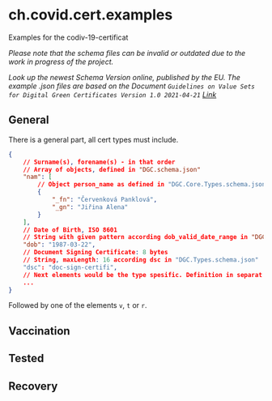 # ch.covid.cert.examples

Examples for the codiv-19-certificat

*Please note that the schema files can be invalid or outdated due to the work in progress of the project.*

*Look up the newest Schema Version online, published by the EU. The example .json files are based on the Document `Guidelines on Value Sets for Digital Green Certificates Version 1.0 2021-04-21` [Link](https://ec.europa.eu/health/sites/health/files/ehealth/docs/digital-green-certificates_dt-specifications_en.pdf)*

## General

There is a general part, all cert types must include.

```json
{
    // Surname(s), forename(s) - in that order 
    // Array of objects, defined in "DGC.schema.json"
    "nam": [
        // Object person_name as defined in "DGC.Core.Types.schema.json"
        {
            "_fn": "Červenková Panklová",
            "_gn": "Jiřina Alena"
        }
    ],
    // Date of Birth, ISO 8601
    // String with given pattern according dob_valid_date_range in "DGC.Core.Types.schema.json"
    "dob": "1987-03-22",
    // Document Signing Certificate: 8 bytes
    // String, maxLength: 16 according dsc in "DGC.Types.schema.json"
    "dsc": "doc-sign-certifi",
    // Next elements would be the type spesific. Definition in separat chapters.
    ...
}

```

Followed by one of the elements `v`, `t` or `r`.

## Vaccination

## Tested

## Recovery
